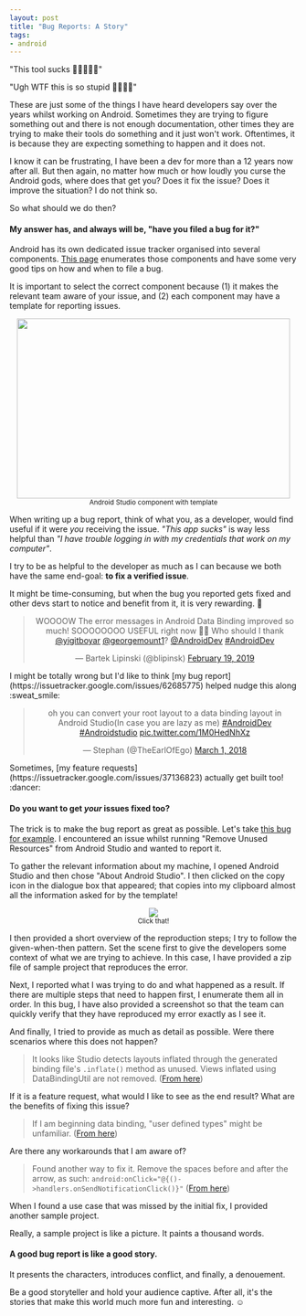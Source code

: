 ```yaml
---
layout: post
title: "Bug Reports: A Story"
tags:
- android
---
```

"This tool sucks :facepunch::rage::rage::rage::rage:"

"Ugh WTF this is so stupid :poop::fire::fire::fire:"

These are just some of the things I have heard developers say over the years whilst working on Android. Sometimes they are trying to figure something out and there is not enough documentation, other times they are trying to make their tools do something and it just won't work. Oftentimes, it is because they are expecting something to happen and it does not.

I know it can be frustrating, I have been a dev for more than a 12 years now after all. But then again, no matter how much or how loudly you curse the Android gods, where does that get you? Does it fix the issue? Does it improve the situation? I do not think so.

So what should we do then?

#### My answer has, and always will be, "have you filed a bug for it?"

Android has its own dedicated issue tracker  organised into several components. [This page](https://source.android.com/setup/contribute/report-bugs) enumerates those components and have some very good tips on how and when to file a bug.

It is important to select the correct component because (1) it makes the relevant team aware of your issue, and (2) each component may have a template for reporting issues.
 
<p style="text-align: center"><a href="{{ site.baseurl }}/assets/bug_reports/components_filter.png"><img src="{{ site.baseurl }}/bug_reports/components_filter.png" width="478" height="315"></a><br />
<small>Android Studio component with template</small></p>

When writing up a bug report, think of what you, as a developer, would find useful if it were _you_ receiving the issue. _"This app sucks"_ is way less helpful than _"I have trouble logging in with my credentials that work on my computer"_.

I try to be as helpful to the developer as much as I can because we both have the same end-goal: **to fix a verified issue**.

It might be time-consuming, but when the bug you reported gets fixed and other devs start to notice and benefit from it, it is very rewarding. :green_heart:

<center><blockquote class="twitter-tweet" data-lang="en"><p lang="en" dir="ltr">WOOOOW The error messages in Android Data Binding improved so much! SOOOOOOOO USEFUL right now 👏👏 Who should I thank <a href="https://twitter.com/yigitboyar?ref_src=twsrc%5Etfw">@yigitboyar</a> <a href="https://twitter.com/georgemount1?ref_src=twsrc%5Etfw">@georgemount1</a>? <a href="https://twitter.com/AndroidDev?ref_src=twsrc%5Etfw">@AndroidDev</a> <a href="https://twitter.com/hashtag/AndroidDev?src=hash&amp;ref_src=twsrc%5Etfw">#AndroidDev</a></p>&mdash; Bartek Lipinski (@blipinsk) <a href="https://twitter.com/blipinsk/status/1097832566512644096?ref_src=twsrc%5Etfw">February 19, 2019</a></blockquote>
<script async src="https://platform.twitter.com/widgets.js" charset="utf-8"></script></center>
I might be totally wrong but I'd like to think [my bug report](https://issuetracker.google.com/issues/62685775) helped nudge this along :sweat_smile:  

<br />
<center><blockquote class="twitter-tweet" data-lang="en"><p lang="en" dir="ltr">oh you can convert your root layout to a data binding layout in Android Studio(In case you are lazy as me) <a href="https://twitter.com/hashtag/AndroidDev?src=hash&amp;ref_src=twsrc%5Etfw">#AndroidDev</a> <a href="https://twitter.com/hashtag/Androidstudio?src=hash&amp;ref_src=twsrc%5Etfw">#Androidstudio</a> <a href="https://t.co/1M0HedNhXz">pic.twitter.com/1M0HedNhXz</a></p>&mdash; Stephan (@TheEarlOfEgo) <a href="https://twitter.com/TheEarlOfEgo/status/969138357338038272?ref_src=twsrc%5Etfw">March 1, 2018</a></blockquote>
<script async src="https://platform.twitter.com/widgets.js" charset="utf-8"></script></center>
Sometimes, [my feature requests](https://issuetracker.google.com/issues/37136823) actually get built too! :dancer:

#### Do you want to get _your_ issues fixed too?

The trick is to make the bug report as great as possible. Let's take [this bug for example](https://issuetracker.google.com/issues/38213600). I encountered an issue whilst running "Remove Unused Resources" from Android Studio and wanted to report it.

To gather the relevant information about my machine, I opened Android Studio and then chose "About Android Studio". I then clicked on the copy icon in the dialogue box that appeared; that copies into my clipboard almost all the information asked for by the template!
<p style="text-align: center"><a href="{{ site.baseurl }}/assets/bug_reports/copy_info.png"><img src="{{ site.baseurl }}/bug_reports/copy_info.png"></a><br />
<small>Click that!</small></p>

I then provided a short overview of the reproduction steps; I try to follow the given-when-then pattern. Set the scene first to give the developers some context of what we are trying to achieve. In this case, I have provided a zip file of sample project that reproduces the error.

Next, I reported what I was trying to do and what happened as a result. If there are multiple steps that need to happen first, I enumerate them all in order. In this bug, I have also provided a screenshot so that the team can quickly verify that they have reproduced my error exactly as I see it.

And finally, I tried to provide as much as detail as possible. Were there scenarios where this does not happen?
> It looks like Studio detects layouts inflated through the generated binding file's `.inflate()` method as unused. Views inflated using DataBindingUtil are not removed. ([From here](https://issuetracker.google.com/issues/38213600#comment1))

If it is a feature request, what would I like to see as the end result? What are the benefits of fixing this issue?

> If I am beginning data binding, "user defined types" might be unfamiliar. ([From here](https://issuetracker.google.com/issues/62685775#comment1))

Are there any workarounds that I am aware of?
> Found another way to fix it. Remove the spaces before and after the arrow, as such:
`android:onClick="@{()->handlers.onSendNotificationClick()}"` ([From here](https://issuetracker.google.com/issues/37136809#comment2))

When I found a use case that was missed by the initial fix, I provided another sample project.

Really, a sample project is like a picture. It paints a thousand words.

#### A good bug report is like a good story.

It presents the characters, introduces conflict, and finally, a denouement.

Be a good storyteller and hold your audience captive. After all, it's the stories that make this world much more fun and interesting. :relaxed:


